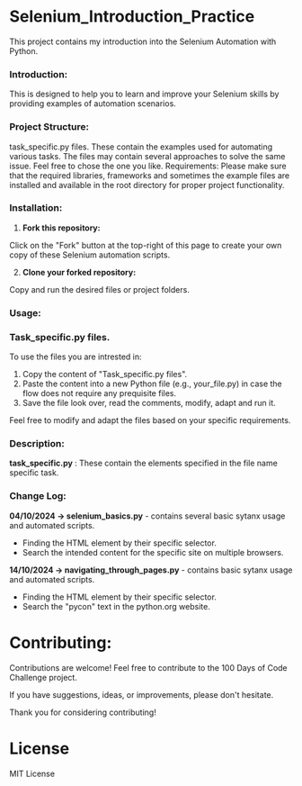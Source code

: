 # **Selenium_Introduction_Practice**

This project contains my introduction into the Selenium Automation with Python.

### **Introduction:**
This is designed to help you to learn and improve your Selenium skills by providing examples of automation scenarios. 
  
### **Project Structure:**
task_specific.py files. These contain the examples used for automating various tasks. The files may contain several approaches to solve the same issue. Feel free to chose the one you like.
Requirements:
Please make sure that the required libraries, frameworks and sometimes the example files are installed and available in the root directory for proper project functionality.

### **Installation:**
1. **Fork this repository:**

  Click on the "Fork" button at the top-right of this page to create your own copy of these Selenium automation scripts.

2. **Clone your forked repository:**

  Copy and run the desired files or project folders.

### **Usage:**
### **Task_specific.py files.**
To use the files you are intrested in:

  1. Copy the content of "Task_specific.py files".
  2. Paste the content into a new Python file (e.g., your_file.py) in case the flow does not require any prequisite files.
  3. Save the file look over, read the comments, modify, adapt and run it.

Feel free to modify and adapt the files based on your specific requirements.

### **Description:**
**task_specific.py** : These contain the elements specified in the file name specific task.

### **Change Log:**

**04/10/2024 -> selenium_basics.py** - contains several basic sytanx usage and automated scripts. 
- Finding the HTML element by their specific selector.
- Search the intended content for the specific site on multiple browsers.
  
**14/10/2024 -> navigating_through_pages.py** - contains basic sytanx usage and automated scripts.
- Finding the HTML element by their specific selector.
- Search the "pycon" text in the python.org website. 

# **Contributing:**
Contributions are welcome! Feel free to contribute to the 100 Days of Code Challenge project.

If you have suggestions, ideas, or improvements, please don't hesitate.

Thank you for considering contributing!

# **License**
MIT License

